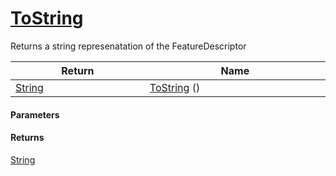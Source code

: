 # [ToString](./FeatureDescriptor--ToString.md)

Returns a string represenatation of the FeatureDescriptor

| Return<div><a href="#"><img width=375></a></div> | Name<div><a href="#"><img width=525></a></div> | 
| --- | --- | 
| [String](https://docs.microsoft.com/en-us/dotnet/api/System.String) | [ToString](./FeatureDescriptor--ToString.md) () | 


#### Parameters

#### Returns
[String](https://docs.microsoft.com/en-us/dotnet/api/System.String)<br>
